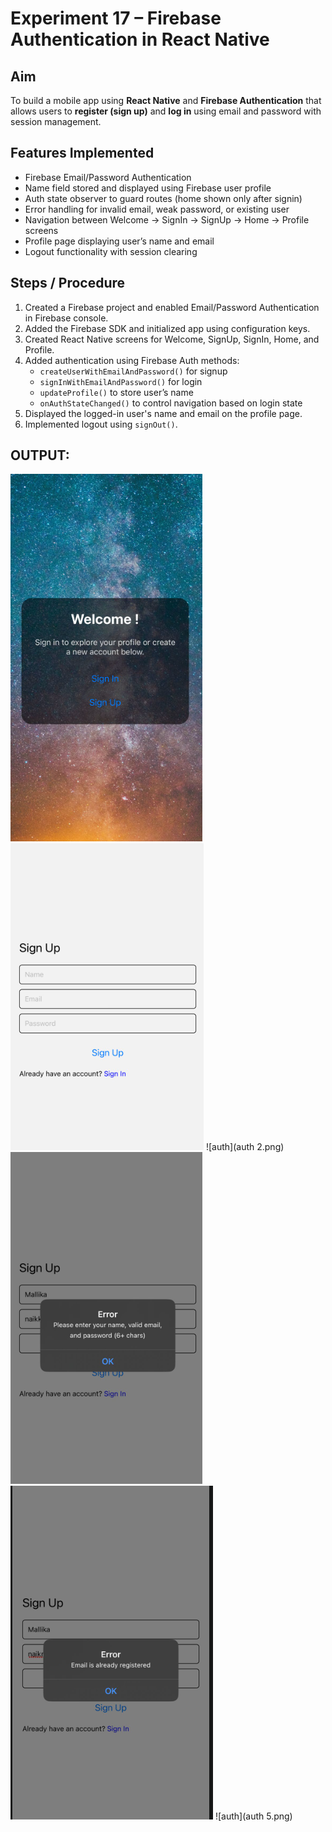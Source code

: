 # Experiment 17 – Firebase Authentication in React Native

## Aim
To build a mobile app using **React Native** and **Firebase Authentication** that allows users to **register (sign up)** and **log in** using email and password with session management.

## Features Implemented
- Firebase Email/Password Authentication
- Name field stored and displayed using Firebase user profile
- Auth state observer to guard routes (home shown only after signin)
- Error handling for invalid email, weak password, or existing user
- Navigation between Welcome → SignIn → SignUp → Home → Profile screens
- Profile page displaying user’s name and email
- Logout functionality with session clearing

## Steps / Procedure
1. Created a Firebase project and enabled Email/Password Authentication in Firebase console.  
2. Added the Firebase SDK and initialized app using configuration keys.  
3. Created React Native screens for Welcome, SignUp, SignIn, Home, and Profile.  
4. Added authentication using Firebase Auth methods:
   - `createUserWithEmailAndPassword()` for signup
   - `signInWithEmailAndPassword()` for login
   - `updateProfile()` to store user’s name
   - `onAuthStateChanged()` to control navigation based on login state
5. Displayed the logged-in user's name and email on the profile page.
6. Implemented logout using `signOut()`.


## OUTPUT:
  ![auth](auth.png)
  ![auth](auth1.png)
    ![auth](auth 2.png)
      ![auth](auth3.png)
        ![auth](auth4.png)
          ![auth](auth 5.png)



